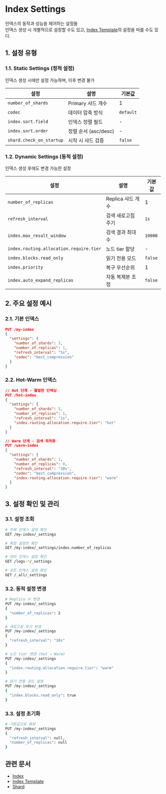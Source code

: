 # Index Settings
인덱스의 동작과 성능을 제어하는 설정들  
인덱스 생성 시 개별적으로 설정할 수도 있고, [Index Template](./Index%20Template.md)의 설정을 따를 수도 있다.

## 1. 설정 유형
### 1.1. Static Settings (정적 설정)
인덱스 생성 시에만 설정 가능하며, 이후 변경 불가

| 설정 | 설명 | 기본값 |
|------|------|--------|
| `number_of_shards` | Primary 샤드 개수 | 1 |
| `codec` | 데이터 압축 방식 | `default` |
| `index.sort.field` | 인덱스 정렬 필드 | - |
| `index.sort.order` | 정렬 순서 (asc/desc) | - |
| `shard.check_on_startup` | 시작 시 샤드 검증 | `false` |

### 1.2. Dynamic Settings (동적 설정)
인덱스 생성 후에도 변경 가능한 설정

| 설정 | 설명 | 기본값 |
|------|------|--------|
| `number_of_replicas` | Replica 샤드 개수 | 1 |
| `refresh_interval` | 검색 새로고침 주기 | `1s` |
| `index.max_result_window` | 검색 결과 최대 수 | `10000` |
| `index.routing.allocation.require.tier` | 노드 tier 할당 | - |
| `index.blocks.read_only` | 읽기 전용 모드 | `false` |
| `index.priority` | 복구 우선순위 | 1 |
| `index.auto_expand_replicas` | 자동 복제본 조정 | `false` |

## 2. 주요 설정 예시
### 2.1. 기본 인덱스
```json
PUT /my-index
{
  "settings": {
    "number_of_shards": 3,
    "number_of_replicas": 1,
    "refresh_interval": "5s",
    "codec": "best_compression"
  }
}
```

### 2.2. Hot-Warm 인덱스
```json
// Hot 단계 - 활발한 인덱싱
PUT /hot-index
{
  "settings": {
    "number_of_shards": 5,
    "number_of_replicas": 1,
    "refresh_interval": "1s",
    "index.routing.allocation.require.tier": "hot"
  }
}

// Warm 단계 - 검색 최적화
PUT /warm-index
{
  "settings": {
    "number_of_shards": 1,
    "number_of_replicas": 0,
    "refresh_interval": "30s",
    "codec": "best_compression",
    "index.routing.allocation.require.tier": "warm"
  }
}
```

## 3. 설정 확인 및 관리
### 3.1. 설정 조회
```bash
# 전체 인덱스 설정 확인
GET /my-index/_settings

# 특정 설정만 확인
GET /my-index/_settings/index.number_of_replicas

# 여러 인덱스 설정 확인
GET /logs-*/_settings

# 모든 인덱스 설정 확인
GET /_all/_settings
```

### 3.2. 동적 설정 변경
```bash
# Replica 수 변경
PUT /my-index/_settings
{
  "number_of_replicas": 2
}

# 새로고침 주기 변경  
PUT /my-index/_settings
{
  "refresh_interval": "10s"
}

# 노드 tier 변경 (Hot → Warm)
PUT /my-index/_settings
{
  "index.routing.allocation.require.tier": "warm"
}

# 읽기 전용 모드 설정
PUT /my-index/_settings
{
  "index.blocks.read_only": true
}
```

### 3.3. 설정 초기화
```bash
# 기본값으로 복원
PUT /my-index/_settings
{
  "refresh_interval": null,
  "number_of_replicas": null
}
```


## 관련 문서
- [Index](./Index.md)
- [Index Template](./Index%20Template.md)
- [Shard](./Shard.md)